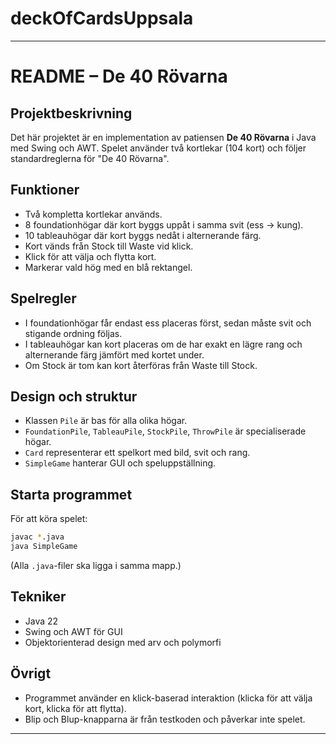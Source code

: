 # deckOfCardsUppsala
---

# README – De 40 Rövarna

## Projektbeskrivning
Det här projektet är en implementation av patiensen **De 40 Rövarna** i Java med Swing och AWT. Spelet använder två kortlekar (104 kort) och följer standardreglerna för "De 40 Rövarna".

## Funktioner
- Två kompletta kortlekar används.
- 8 foundationhögar där kort byggs uppåt i samma svit (ess → kung).
- 10 tableauhögar där kort byggs nedåt i alternerande färg.
- Kort vänds från Stock till Waste vid klick.
- Klick för att välja och flytta kort.
- Markerar vald hög med en blå rektangel.

## Spelregler
- I foundationhögar får endast ess placeras först, sedan måste svit och stigande ordning följas.
- I tableauhögar kan kort placeras om de har exakt en lägre rang och alternerande färg jämfört med kortet under.
- Om Stock är tom kan kort återföras från Waste till Stock.

## Design och struktur
- Klassen `Pile` är bas för alla olika högar.
- `FoundationPile`, `TableauPile`, `StockPile`, `ThrowPile` är specialiserade högar.
- `Card` representerar ett spelkort med bild, svit och rang.
- `SimpleGame` hanterar GUI och speluppställning.

## Starta programmet
För att köra spelet:

```bash
javac *.java
java SimpleGame
```

(Alla `.java`-filer ska ligga i samma mapp.)

## Tekniker
- Java 22
- Swing och AWT för GUI
- Objektorienterad design med arv och polymorfi

## Övrigt
- Programmet använder en klick-baserad interaktion (klicka för att välja kort, klicka för att flytta).
- Blip och Blup-knapparna är från testkoden och påverkar inte spelet.

---
